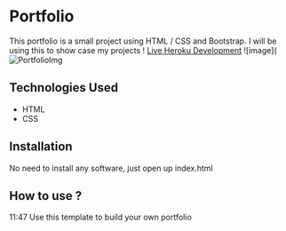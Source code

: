 # Portfolio

This portfolio is a small project using HTML / CSS and Bootstrap. I will be using this to show case my projects !
[Live Heroku Development](https://servalbib.github.io/IhsaansPortfolio/)
![image](![PortfolioImg](https://user-images.githubusercontent.com/108005917/189031075-3067b23f-f58f-48a7-93b5-5c73859472d5.jpg)

## Technologies Used
* HTML
* CSS
## Installation
No need to install any software, just open up index.html
## How to use ?
11:47
Use this template to build your own portfolio
